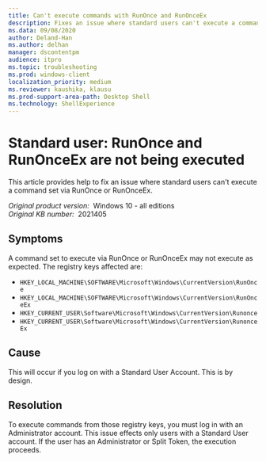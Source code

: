 ```yaml
---
title: Can't execute commands with RunOnce and RunOnceEx
description: Fixes an issue where standard users can't execute a command set via RunOnce or RunOnceEx.
ms.data: 09/08/2020
author: Deland-Han
ms.author: delhan
manager: dscontentpm
audience: itpro
ms.topic: troubleshooting
ms.prod: windows-client
localization_priority: medium
ms.reviewer: kaushika, klausu
ms.prod-support-area-path: Desktop Shell
ms.technology: ShellExperience
---
```

# Standard user: RunOnce and RunOnceEx are not being executed

This article provides help to fix an issue where standard users can't execute a command set via RunOnce or RunOnceEx.

_Original product version:_ &nbsp;Windows 10 - all editions  
_Original KB number:_ &nbsp;2021405

## Symptoms

A command set to execute via RunOnce or RunOnceEx may not execute as expected.
The registry keys affected are:  

- `HKEY_LOCAL_MACHINE\SOFTWARE\Microsoft\Windows\CurrentVersion\RunOnce`
- `HKEY_LOCAL_MACHINE\SOFTWARE\Microsoft\Windows\CurrentVersion\RunOnceEx`
- `HKEY_CURRENT_USER\Software\Microsoft\Windows\CurrentVersion\Runonce`
- `HKEY_CURRENT_USER\Software\Microsoft\Windows\CurrentVersion\RunonceEx`

## Cause

This will occur if you log on with a Standard User Account.
This is by design.

## Resolution

To execute commands from those registry keys, you must log in with an Administrator account. This issue effects only users with a Standard User account. If the user has an Administrator or Split Token, the execution proceeds.
